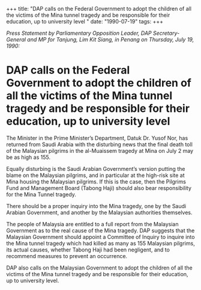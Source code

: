 +++ 
title: "DAP calls on the Federal Government to adopt the children of all the victims of the Mina tunnel tragedy and be responsible for their education, up to university level "
date: "1990-07-19"
tags:
+++

_Press Statement by Parliamentary Opposition Leader, DAP Secretary-General and MP for Tanjung, Lim Kit Siang, in Penang on Thursday, July 19, 1990:_

# DAP calls on the Federal Government to adopt the children of all the victims of the Mina tunnel tragedy and be responsible for their education, up to university level 

The Minister in the Prime Minister’s Department, Datuk Dr. Yusof Nor, has returned from Saudi Arabia with the disturbing news that the final death toll of the Malaysian pilgrims in the al-Muaissem tragedy at Mina on July 2 may be as high as 155.</u>

Equally disturbing is the Saudi Arabian Government’s version putting the blame on the Malaysian pilgrims, and in particular at the high-risk site at Mina housing the Malaysian pilgrims. If this is the case, then the Pilgrims Fund and Management Board (Tabong Haji) should also bear responsibility for the Mina Tunnel tragedy.

There should be a proper inquiry into the Mina tragedy, one by the Saudi Arabian Government, and another by the Malaysian authorities themselves.

The people of Malaysia are entitled to a full report from the Malaysian Government as to the real cause of the Mina tragedy. DAP suggests that the Malaysian Government should appoint a Committee of Inquiry to inquire into the Mina tunnel tragedy which had killed as many as 155 Malaysian pilgrims, its actual causes, whether Tabong Haji had been negligent, and to recommend measures to prevent an occurrence. 

DAP also calls on the Malaysian Government to adopt the children of all the victims of the Mina tunnel tragedy and be responsible for their education, up to university level. 
 
